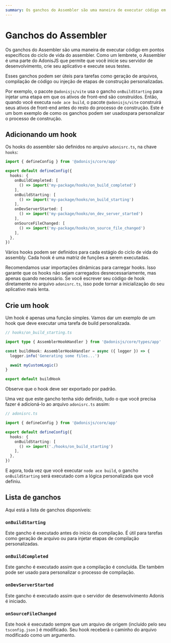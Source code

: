 ```yaml
---
summary: Os ganchos do Assembler são uma maneira de executar código em pontos específicos do ciclo de vida do assembler.
---
```


# Ganchos do Assembler

Os ganchos do Assembler são uma maneira de executar código em pontos específicos do ciclo de vida do assembler. Como um lembrete, o Assembler é uma parte do AdonisJS que permite que você inicie seu servidor de desenvolvimento, crie seu aplicativo e execute seus testes.

Esses ganchos podem ser úteis para tarefas como geração de arquivos, compilação de código ou injeção de etapas de construção personalizadas.

Por exemplo, o pacote `@adonisjs/vite` usa o gancho `onBuildStarting` para injetar uma etapa em que os ativos de front-end são construídos. Então, quando você executa `node ace build`, o pacote `@adonisjs/vite` construirá seus ativos de front-end antes do resto do processo de construção. Este é um bom exemplo de como os ganchos podem ser usados ​​para personalizar o processo de construção.

## Adicionando um hook

Os hooks do assembler são definidos no arquivo `adonisrc.ts`, na chave `hooks`:

```ts
import { defineConfig } from '@adonisjs/core/app'

export default defineConfig({
  hooks: {
    onBuildCompleted: [
      () => import('my-package/hooks/on_build_completed')
    ],
    onBuildStarting: [
      () => import('my-package/hooks/on_build_starting')
    ],
    onDevServerStarted: [
      () => import('my-package/hooks/on_dev_server_started')
    ],
    onSourceFileChanged: [
      () => import('my-package/hooks/on_source_file_changed')
    ],
  },
})
```

Vários hooks podem ser definidos para cada estágio do ciclo de vida do assembly. Cada hook é uma matriz de funções a serem executadas.

Recomendamos usar importações dinâmicas para carregar hooks. Isso garante que os hooks não sejam carregados desnecessariamente, mas apenas quando necessário. Se você escrever seu código de hook diretamente no arquivo `adonisrc.ts`, isso pode tornar a inicialização do seu aplicativo mais lenta.

## Crie um hook

Um hook é apenas uma função simples. Vamos dar um exemplo de um hook que deve executar uma tarefa de build personalizada.

```ts
// hooks/on_build_starting.ts

import type { AssemblerHookHandler } from '@adonisjs/core/types/app'

const buildHook: AssemblerHookHandler = async ({ logger }) => {
  logger.info('Generating some files...')

  await myCustomLogic()
}

export default buildHook
```

Observe que o hook deve ser exportado por padrão.

Uma vez que este gancho tenha sido definido, tudo o que você precisa fazer é adicioná-lo ao arquivo `adonisrc.ts` assim:

```ts
// adonisrc.ts

import { defineConfig } from '@adonisjs/core/app'

export default defineConfig({
  hooks: {
    onBuildStarting: [
      () => import('./hooks/on_build_starting')
    ],
  },
})
```

E agora, toda vez que você executar `node ace build`, o gancho `onBuildStarting` será executado com a lógica personalizada que você definiu.

## Lista de ganchos

Aqui está a lista de ganchos disponíveis:

### `onBuildStarting`

Este gancho é executado antes do início da compilação. É útil para tarefas como geração de arquivo ou para injetar etapas de compilação personalizadas.

### `onBuildCompleted`

Este gancho é executado assim que a compilação é concluída. Ele também pode ser usado para personalizar o processo de compilação.

### `onDevServerStarted`

Este gancho é executado assim que o servidor de desenvolvimento Adonis é iniciado.

### `onSourceFileChanged`

Este hook é executado sempre que um arquivo de origem (incluído pelo seu `tsconfig.json` ) é modificado. Seu hook receberá o caminho do arquivo modificado como um argumento.
